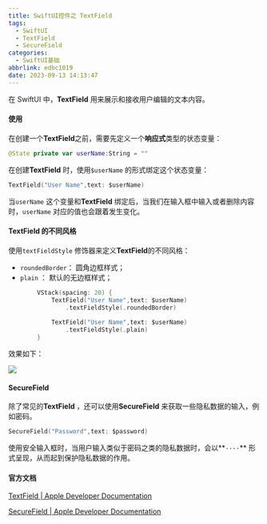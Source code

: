 ```yaml
---
title: SwiftUI控件之 TextField
tags:
  - SwiftUI
  - TextField
  - SecureField
categories:
  - SwiftUI基础
abbrlink: edbc1019
date: 2023-09-13 14:13:47
---
```


在 SwiftUI 中，**TextField** 用来展示和接收用户编辑的文本内容。

#### 使用

在创建一个**TextField**之前，需要先定义一个**响应式**类型的状态变量：

```swift
@State private var userName:String = ""
```

在创建**TextField** 时，使用`$userName` 的形式绑定这个状态变量：

```swift
TextField("User Name",text: $userName)
```

当`userName` 这个变量和**TextField** 绑定后，当我们在输入框中输入或者删除内容时，`userName` 对应的值也会跟着发生变化。

<!--more-->

#### TextField 的不同风格

使用`textFieldStyle` 修饰器来定义**TextField**的不同风格：

* `roundedBorder`： 圆角边框样式；
* `plain` ： 默认的无边框样式；

```swift
        VStack(spacing: 20) {
            TextField("User Name",text: $userName)
                .textFieldStyle(.roundedBorder)
            
            TextField("User Name",text: $userName)
                .textFieldStyle(.plain)
        }
```

 效果如下：

<img src="https://swift-blogs.oss-cn-shanghai.aliyuncs.com/202309131432602.png"/>

#### SecureField

除了常见的**TextField** ，还可以使用**SecureField** 来获取一些隐私数据的输入，例如密码。

```swift
SecureField("Password",text: $password)
```

使用安全输入框时，当用户输入类似于密码之类的隐私数据时，会以**`····`** 形式呈现，从而起到保护隐私数据的作用。



#### 官方文档

[TextField | Apple Developer Documentation](https://developer.apple.com/documentation/swiftui/textfield)

[SecureField | Apple Developer Documentation](https://developer.apple.com/documentation/swiftui/securefield)
